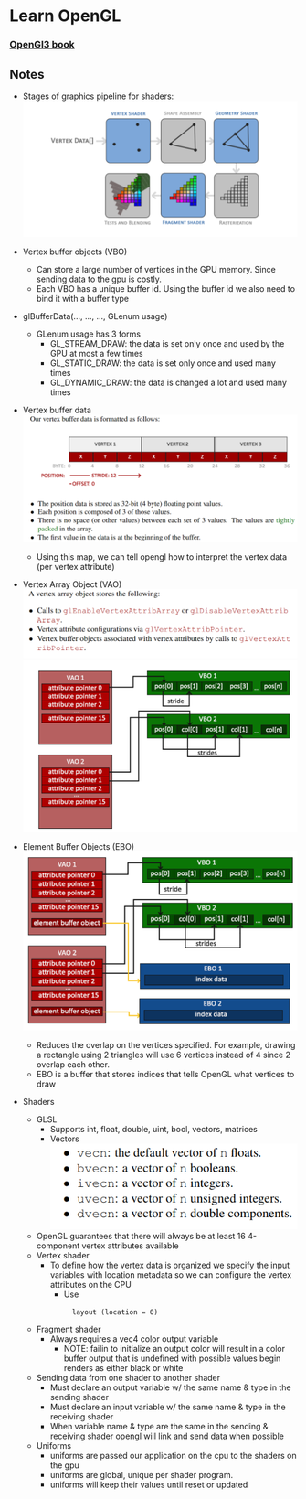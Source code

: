 # Learn OpenGL

### [OpenGl3 book](https://learnopengl.com/book/book_pdf.pdf)
## Notes
- Stages of graphics pipeline for shaders:
![image](images/opengl_graphics_pipeline_shaders.png)
-  Vertex buffer objects (VBO)
   -  Can store a large number of vertices in the GPU memory. Since sending data to the gpu is costly.
   -  Each VBO has a unique buffer id. Using the buffer id we also need to bind it with a buffer type
- glBufferData(..., ..., ..., GLenum usage)
  - GLenum usage has 3 forms
    - GL_STREAM_DRAW: the data is set only once and used by the GPU at most a few times
    - GL_STATIC_DRAW: the data is set only once and used many times
    - GL_DYNAMIC_DRAW: the data is changed a lot and used many times
- Vertex buffer data
![image](images/Vertex_buffer_data.png)
  - Using this map, we can tell opengl how to interpret the vertex data (per vertex attribute)
- Vertex Array Object (VAO)
![image](images/vao_description.png)
![image](images/vao_diagram.png)
- Element Buffer Objects (EBO)
![image](images/EBO_diagram.png)
  - Reduces the overlap on the vertices specified. For example, drawing a rectangle using 2 triangles will use 6 vertices instead of 4 since 2 overlap each other.
  - EBO is a buffer that stores indices that tells OpenGL what vertices to draw

- Shaders
  - GLSL
    - Supports int, float, double, uint, bool, vectors, matrices
    - Vectors
      ![image](images/vector_types.png)
  - OpenGL guarantees that there will always be at least 16 4-component vertex attributes available
  - Vertex shader
    - To define how the vertex data is organized we specify the input variables with location metadata so we can configure the vertex attributes on the CPU
      - Use 
        ```
          layout (location = 0)
        ```
  - Fragment shader
    - Always requires a vec4 color output variable
      - NOTE: failin to initialize an output color will result in a color buffer output that is undefined with possible values begin renders as either black or white
  - Sending data from one shader to another shader
    - Must declare an output variable w/ the same name & type in the sending shader
    - Must declare an input variable w/ the same name & type in the receiving shader
    - When variable name & type are the same in the sending & receiving shader opengl will link and send data when possible
  - Uniforms
    - uniforms are passed our application on the cpu to the shaders on the gpu
    - uniforms are global, unique per shader program.
    - uniforms will keep their values until reset or updated